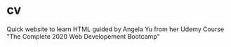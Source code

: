 # cv
Quick website to learn HTML guided by Angela Yu from her Udemy Course "The Complete 2020 Web Developement Bootcamp" 
